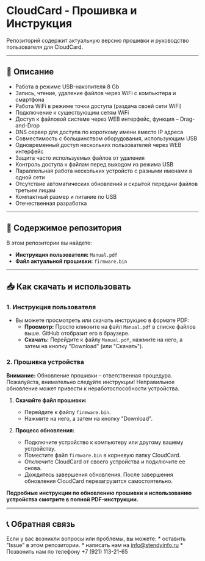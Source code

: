 # CloudCard - Прошивка и Инструкция

Репозиторий содержит актуальную версию прошивки и руководство пользователя для CloudCard.

---

## 📜 Описание

- Работа в режиме USB-накопителя 8 Gb
- Запись, чтение, удаление файлов через WiFi с компьютера и смартфона
- Работа WiFi в режиме точки доступа (раздача своей сети WiFi)
- Подключение к существующим сетям WiFi
- Доступ к файловой системе через WEB интерфейс, функция – Drag-and-Drop
- DNS сервер для доступа по короткому имени вместо IP адреса
- Совместимость с большинством оборудования, использующим USB
- Одновременный доступ нескольких пользователей через WEB интерфейс
- Защита часто используемых файлов от удаления
- Контроль доступа к файлам перед выходом из режима USB
- Параллельная работа нескольких устройств с разными именами в одной сети
- Отсутствие автоматических обновлений и скрытой передачи файлов третьим лицам
- Компактный размер и питание по USB
- Отечественная разработка

---

## 📁 Содержимое репозитория

В этом репозитории вы найдете:

* **Инструкция пользователя:** `Manual.pdf`
* **Файл актуальной прошивки:** `firmware.bin`

---

## 📥 Как скачать и использовать

### 1. Инструкция пользователя

* Вы можете просмотреть или скачать инструкцию в формате PDF:
    * **Просмотр:** Просто кликните на файл `Manual.pdf` в списке файлов выше. GitHub отобразит его в браузере.
    * **Скачать:** Перейдите к файлу `Manual.pdf`, нажмите на него, а затем на кнопку "Download" (или "Скачать").

### 2. Прошивка устройства

**Внимание:** Обновление прошивки – ответственная процедура. Пожалуйста, внимательно следуйте инструкции! Неправильное обновление может привести к неработоспособности устройства.

1.  **Скачайте файл прошивки:**
    * Перейдите к файлу `firmware.bin`.
    * Нажмите на него, а затем на кнопку "Download".

2.  **Процесс обновления:**
    * Подключите устройство к компьютеру или другому вашему устройству.
    * Поместите файл `firmware.bin` в корневую папку CloudCard.
    * Отключите CloudCard от своего устройства и подключите ее снова.
    * Дождитесь завершения обновления. После завершения обновления CloudCard перезагрузится самостоятельно.

**Подробные инструкции по обновлению прошивки и использованию устройства смотрите в полной PDF-инструкции.**

---

## 📞 Обратная связь

Если у вас возникли вопросы или проблемы, вы можете:
    * оставить "Issue" в этом репозитории.
    * написать нам на info@stendyinfo.ru
    * Позвонить нам по телефону +7 (921) 113-21-65
